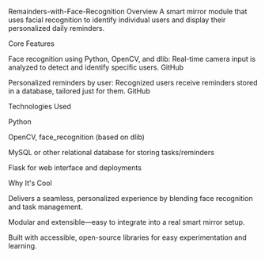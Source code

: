 Remainders-with-Face-Recognition
Overview
A smart mirror module that uses facial recognition to identify individual users and display their personalized daily reminders.

Core Features

Face recognition using Python, OpenCV, and dlib: Real-time camera input is analyzed to detect and identify specific users. 
GitHub

Personalized reminders by user: Recognized users receive reminders stored in a database, tailored just for them. 
GitHub

Technologies Used

Python

OpenCV, face_recognition (based on dlib)

MySQL or other relational database for storing tasks/reminders

Flask for web interface and deployments

Why It's Cool

Delivers a seamless, personalized experience by blending face recognition and task management.

Modular and extensible—easy to integrate into a real smart mirror setup.

Built with accessible, open-source libraries for easy experimentation and learning.
